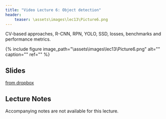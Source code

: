 ```yaml
---
title: "Video Lecture 6: Object detection"
header:
	teaser: \assets\images\lec13\Picture6.png
---
```


CV-based approaches, R-CNN, RPN, YOLO, SSD, losses, benchmarks and performance metrics.

{% include figure image_path="\assets\images\lec13\Picture6.png" alt="" caption="" ref="" %}

## Slides

[from dropbox](https://www.dropbox.com/scl/fi/n5ra0gkn4iwqlc63xrvsl/236781_Dec06.pptx?dl=0&rlkey=sy3bxwl6ft6ej4ijiwamcsnn8)

## Lecture Notes

Accompanying notes are not available for this lecture.


